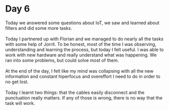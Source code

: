# Day 6
Today we answered some questions about IoT, we saw and learned about filters and did some more tasks.
<br><br>
Today I partnered up with Florian and we managed to do nearly all the tasks with some help of Jorrit. To be honest, most of the time I was observing, understanding and learning the process, but today I felt useful. I was able to work with new hardware and really understand what was happening.
We ran into some problems, but could solve most of them.
<br><br>
At the end of the day, I felt like my mind was collapsing with all the new information and constant hiperfocus and overeffort I need to do in order to no get lost.
<br><br>
Today I learnt two things: that the cables easily disconnect and the punctuation really matters. If any of those is wrong, there is no way that the task will work.
